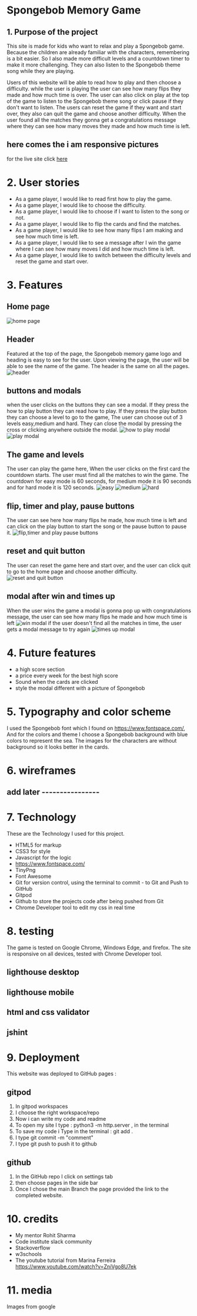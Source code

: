 # Spongebob Memory Game
## 1. Purpose of the project
This site is made for kids who want to relax and play a Spongebob game. Because the children are already familiar with the characters, remembering is a bit easier. So I also made more difficult levels and a countdown timer to make it more challenging. They can also listen to the Spongebob theme song while they are playing.  

Users of this website will be able to read how to play and then choose a difficulty. while the user is playing the user can see how many flips they made and how much time is over. The user can also click on play at the top of the game to listen to the Spongebob theme song or click pause if they don't want to listen. The users can reset the game if they want and start over, they also can quit the game and choose another difficulty. When the user found all the matches they gonna get a congratulations message where they can see how many moves they made and how much time is left.

## here comes the i am responsive pictures
for the live site click
[here](https://mustafasahinci.github.io/Code-Institute-Second-Project/)

# 2. User stories
- As a game player, I would like to read first how to play the game.
- As a game player, I would like to choose the difficulty.
- As a game player, I would like to choose if I want to listen to the song or not.
- As a game player, I would like to flip the cards and find the matches.
- As a game player, I would like to see how many flips I am making and see how much time is left.
- As a game player, I would like to see a message after I win the game where I can see how many moves I did and how much time is left.
- As a game player, I would like to switch between the difficulty levels and reset the game and start over.

# 3. Features
## Home page
![home page](docs/home-page.png)
## Header
Featured at the top of the page, the Spongebob memory game logo and heading is easy to see for the user. Upon viewing the page, the user will be able to see the name of the game. The header is the same on all the pages.
![header](docs/header.png)
## buttons and modals
when the user clicks on the buttons they can see a modal. If they press the how to play button they can read how to play. If they press the play button they can choose a level to go to the game, The user can choose out of 3 levels easy,medium and hard. They can close the modal by pressing the cross or clicking anywhere outside the modal.
![how to play modal](docs/how-to-play.png)
![play modal](docs/play.png)
## The game and levels
The user can play the game here, When the user clicks on the first card the countdown starts. The user must find all the matches to win the game. The countdown for easy mode is 60 seconds, for medium mode it is 90 seconds and for hard mode it is 120 seconds.
![easy](docs/easy.png)
![medium](docs/medium.png)
![hard](docs/hard.png)

## flip, timer and play, pause buttons
The user can see here how many flips he made, how much time is left and can click on the play button to start the song or the pause button to pause it.
![flip,timer and play pause buttons](docs/flips-timer-song.png)

## reset and quit button
The user can reset the game here and start over, and the user can click quit to go to the home page and choose another difficulty.
![reset and quit button](docs/reset-quit.png)

## modal after win and times up
When the user wins the game a modal is gonna pop up with congratulations message, the user can see how many flips he made and how much time is left
![win modal](docs/win-modal.png)
if the user doesn't find all the matches in time, the user gets a modal message to try again
![times up modal](docs/times-up.png)

# 4. Future features
- a high score section
- a price every week for the best high score
- Sound when the cards are clicked
- style the modal different with a picture of Spongebob

# 5. Typography and color scheme
I used the Spongebob font which I found on https://www.fontspace.com/,
And for the colors and theme I choose a Spongebob background with blue colors to represent the sea. The images for the characters are without background so it looks better in the cards.  

# 6. wireframes
## add later ----------------

# 7. Technology
These are the Technology I used for this project.

- HTML5 for markup
- CSS3 for style
- Javascript for the logic
- https://www.fontspace.com/
- TinyPng
- Font Awesome
- Git for version control, using the terminal to commit - to Git and Push to GitHub
- Gitpod
- Github to store the projects code after being pushed from Git
- Chrome Developer tool to edit my css in real time
# 8. testing 
The game is tested on Google Chrome, Windows Edge, and firefox.
The site is responsive on all devices, tested with Chrome Developer tool.


## lighthouse desktop

## lighthouse mobile

## html and css validator

## jshint 

# 9. Deployment
This website was deployed to GitHub pages :

## gitpod
1. In gitpod workspaces
2. I choose the right workspace/repo
3. Now i can write my code and readme
4. To open my site I type : python3 -m http.server , in the terminal
5. To save my code i Type in the terminal : git add .
6. I type git commit -m "comment"
7. I type git push to push it to github

## github
1. In the GitHub repo I click on settings tab
2. then choose pages in the side bar 
3. Once I chose the main Branch the page provided the link to the completed website.

# 10. credits
- My mentor Rohit Sharma
- Code institute slack community
- Stackoverflow
- w3schools
- The youtube tutorial from Marina Ferreira https://www.youtube.com/watch?v=ZniVgo8U7ek

# 11. media
Images from google
